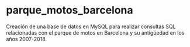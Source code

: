 # parque_motos_barcelona
Creación de una base de datos en MySQL para realizar consultas SQL relacionadas con el parque de motos en Barcelona y su antigüedad en los años 2007-2018.
